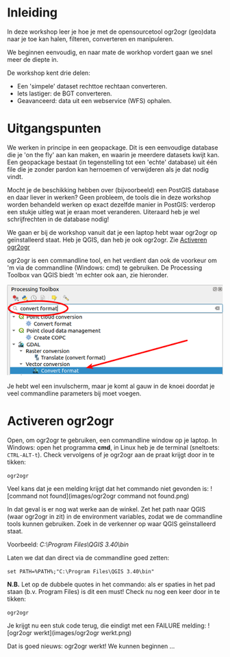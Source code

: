 # Inleiding

In deze workshop leer je hoe je met de opensourcetool ogr2ogr (geo)data naar je toe kan halen, filteren, converteren en manipuleren.

We beginnen eenvoudig, en naar mate de workhop vordert gaan we snel meer de diepte in.

De workshop kent drie delen:

  * Een 'simpele' dataset rechttoe rechtaan converteren.
  * Iets lastiger: de BGT converteren.
  * Geavanceerd: data uit een webservice (WFS) ophalen.

# Uitgangspunten

We werken in principe in een geopackage. Dit is een eenvoudige database die je 'on the fly' aan kan maken, en waarin je meerdere datasets kwijt kan. Een geopackage bestaat (in tegenstelling tot een 'echte' database) uit één file die je zonder pardon kan hernoemen of verwijderen als je dat nodig vindt.

Mocht je de beschikking hebben over (bijvoorbeeld) een PostGIS database en daar liever in werken? Geen probleem, de tools die in deze workshop worden behandeld werken op exact dezelfde manier in PostGIS: verderop een stukje uitleg wat je eraan moet veranderen. Uiteraard heb je wel schrijfrechten in de database nodig!

We gaan er bij de workshop vanuit dat je een laptop hebt waar ogr2ogr op geïnstalleerd staat. Heb je QGIS, dan heb je ook ogr2ogr. Zie [Activeren ogr2ogr](#activeren)

ogr2ogr is een commandline tool, en het verdient dan ook de voorkeur om 'm via de commandline (Windows: cmd) te gebruiken. De Processing Toolbox van QGIS biedt 'm echter ook aan, zie hieronder. 

![toolbox](images/toolbox.png)



Je hebt wel een invulscherm, maar je komt al gauw in de knoei doordat je veel commandline parameters bij moet voegen.
<a id="activeren"></a>
# Activeren ogr2ogr

Open, om ogr2ogr te gebruiken, een commandline window op je laptop. In Windows: open het programma **cmd**, in Linux heb je de terminal (sneltoets: `CTRL-ALT-t`). 
Check vervolgens of je ogr2ogr aan de praat krijgt door in te tikken:

`ogr2ogr`

Veel kans dat je een melding krijgt dat het commando niet gevonden is:
![command not found](images/ogr2ogr command not found.png)

In dat geval is er nog wat werke aan de winkel. Zet het path naar QGIS (waar ogr2ogr in zit) in de environment variables, zodat we de commandline tools kunnen gebruiken. Zoek in de verkenner op waar QGIS geïnstalleerd staat. 

Voorbeeld: _C:\Program Files\QGIS 3.40\bin_

Laten we dat dan direct via de commandline goed zetten:

`set PATH=%PATH%;"C:\Program Files\QGIS 3.40\bin"`

**N.B.** Let op de dubbele quotes in het commando: als er spaties in het pad staan (b.v. Program Files) is dit een must!
Check nu nog een keer door in te tikken:

`ogr2ogr`

Je krijgt nu een stuk code terug, die eindigt met een FAILURE melding:
![ogr2ogr werkt](images/ogr2ogr werkt.png)

Dat is goed nieuws: ogr2ogr werkt! We kunnen beginnen ...

